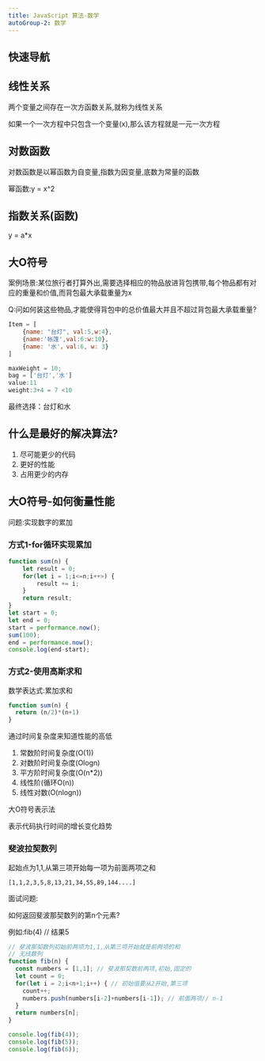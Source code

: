 ```yaml
---
title: JavaScript 算法-数学
autoGroup-2: 数学
---
```


## 快速导航

<TOC />

## 线性关系

两个变量之间存在一次方函数关系,就称为线性关系

如果一个一次方程中只包含一个变量(x),那么该方程就是一元一次方程

## 对数函数

对数函数是以幂函数为自变量,指数为因变量,底数为常量的函数

幂函数:y = x^2

## 指数关系(函数)

y = a*x

## 大O符号

案例场景:某位旅行者打算外出,需要选择相应的物品放进背包携带,每个物品都有对应的重量和价值,而背包最大承载重量为x

Q:问如何装这些物品,才能使得背包中的总价值最大并且不超过背包最大承载重量?

```js
Item = [
    {name: "台灯", val:5,w:4},
    {name:'帐篷',val:6:w:10},
    {name: '水'，val:6, w: 3}
]

maxWeight = 10;
bag = ['台灯','水']
value:11
weight:3+4 = 7 <10
```
最终选择：台灯和水

## 什么是最好的解决算法?

1. 尽可能更少的代码
2. 更好的性能
3. 占用更少的内存

## 大O符号-如何衡量性能

问题:实现数字的累加

### 方式1-for循环实现累加

```js
function sum(n) {
    let result = 0;
    for(let i = 1;i<=n;i++>) {
        result += i;
    }
    return result;
}
let start = 0;
let end = 0;
start = performance.now();
sum(100);
end = performance.now();
console.log(end-start);
```

### 方式2-使用高斯求和

数学表达式:累加求和

```js
function sum(n) {
  return (n/2)*(n+1)
}
```

通过时间复杂度来知道性能的高低

1. 常数阶时间复杂度(O(1))
2. 对数阶时间复杂度(Ologn)
3. 平方阶时间复杂度(O(n*2))
4. 线性阶(循环O(n))
5. 线性对数(O(nlogn))

大O符号表示法

表示代码执行时间的增长变化趋势

### 斐波拉契数列

起始点为1,1,从第三项开始每一项为前面两项之和

```
[1,1,2,3,5,8,13,21,34,55,89,144....]
```

面试问题:

如何返回斐波那契数列的第n个元素?

例如:fib(4)  // 结果5

```js
// 斐波那契数列初始前两项为1,1,从第三项开始就是前两项的和
// 无线数列
function fib(n) {
  const numbers = [1,1]; // 斐波那契数前两项,初始,固定的
  let count = 0;
  for(let i = 2;i<n+1;i++) { // 初始值要从2开始,第三项
    count++;
    numbers.push(numbers[i-2]+numbers[i-1]); // 前面两项// n-1
  }
  return numbers[n];
}

console.log(fib(4));
console.log(fib(5));
console.log(fib(6));
```


